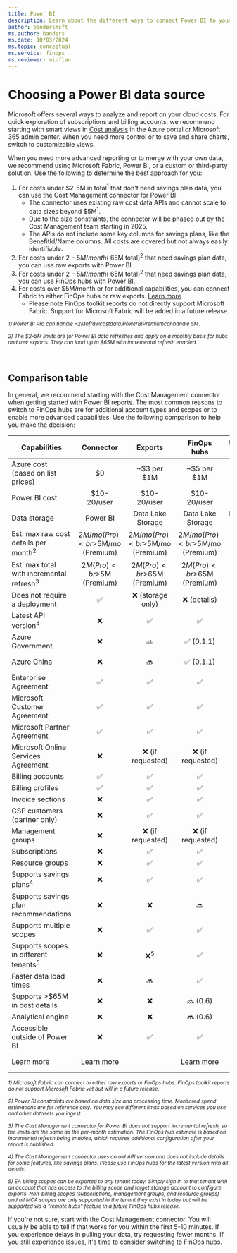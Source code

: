 ```yaml
---
title: Power BI
description: Learn about the different ways to connect Power BI to your data.
author: bandersmsft
ms.author: banders
ms.date: 10/03/2024
ms.topic: conceptual
ms.service: finops
ms.reviewer: micflan
---
```


<!-- markdownlint-disable-next-line MD025 -->
# Choosing a Power BI data source

Microsoft offers several ways to analyze and report on your cloud costs. For quick exploration of subscriptions and billing accounts, we recommend starting with smart views in [Cost analysis](https://learn.microsoft.com/azure/cost-management-billing/costs/quick-acm-cost-analysis) in the Azure portal or Microsoft 365 admin center. When you need more control or to save and share charts, switch to customizable views.

When you need more advanced reporting or to merge with your own data, we recommend using Microsoft Fabric, Power BI, or a custom or third-party solution. Use the following to determine the best approach for you:

1. For costs under $2-5M in total<sup>1</sup> that don't need savings plan data, you can use the Cost Management connector for Power BI.
   - The connector uses existing raw cost data APIs and cannot scale to data sizes beyond $5M<sup>1</sup>.
   - Due to the size constraints, the connector will be phased out by the Cost Management team starting in 2025.
   - The APIs do not include some key columns for savings plans, like the BenefitId/Name columns. All costs are covered but not always easily identifiable.
2. For costs under $2-5M/month (~$65M total)<sup>2</sup> that need savings plan data, you can use raw exports with Power BI.
3. For costs under $2-5M/month (~$65M total)<sup>2</sup> that need savings plan data, you can use FinOps hubs with Power BI.
4. For costs over $5M/month or for additional capabilities, you can connect Fabric to either FinOps hubs or raw exports. [Learn more](../../fabric/create-fabric-workspace-finops.md)
   - Please note FinOps toolkit reports do not directly support Microsoft Fabric. Support for Microsoft Fabric will be added in a future release.

_<sup>1) Power BI Pro can handle ~$2M of raw cost data. Power BI Premium can handle ~$5M.</sup>_

_<sup>2) The $2-5M limits are for Power BI data refreshes and apply on a monthly basis for hubs and raw exports. They can load up to $65M with incremental refresh enabled.</sup>_

<br>

## Comparison table

In general, we recommend starting with the Cost Management connector when getting started with Power BI reports. The most common reasons to switch to FinOps hubs are for additional account types and scopes or to enable more advanced capabilities. Use the following comparison to help you make the decision:

| Capabilities                                        |            Connector             |             Exports              |           FinOps hubs            |  Microsoft Fabric<sup>1</sup>  |
| --------------------------------------------------- | :------------------------------: | :------------------------------: | :------------------------------: | :----------------------------: |
| Azure cost (based on list prices)                   |                $0                |           ~$3 per $1M            |           ~$5 per $1M            |          ~$3 per $1M           |
| Power BI cost                                       |           $10-20/user            |           $10-20/user            |           $10-20/user            |             $300+              |
| Data storage                                        |             Power BI             |        Data Lake Storage         |        Data Lake Storage         |       Data Lake Storage        |
| Est. max raw cost details per month<sup>2</sup>     | $2M/mo (Pro)<br>$5M/mo (Premium) | $2M/mo (Pro)<br>$5M/mo (Premium) | $2M/mo (Pro)<br>$5M/mo (Premium) |              TBD               |
| Est. max total with incremental refresh<sup>3</sup> |    $2M (Pro)<br>$5M (Premium)    |   $2M (Pro)<br>$65M (Premium)    |   $2M (Pro)<br>$65M (Premium)    |              TBD               |
| Does not require a deployment                       |                ✅                 |         ❌ (storage only)         |   ❌ ([details][hubs-template])   |               ❌                |
| Latest API version<sup>4</sup>                      |                ❌                 |                ✅                 |                ✅                 |               ✅                |
| Azure Government                                    |                ❌                 |                🔜                 |            ✅ (0.1.1)             |          ✅ (via Hubs)          |
| Azure China                                         |                ❌                 |                🔜                 |            ✅ (0.1.1)             |          ✅ (via Hubs)          |
| Enterprise Agreement                                |                ✅                 |                ✅                 |                ✅                 |               ✅                |
| Microsoft Customer Agreement                        |                ✅                 |                ✅                 |                ✅                 |               ✅                |
| Microsoft Partner Agreement                         |                ✅                 |                ✅                 |                ✅                 |               ✅                |
| Microsoft Online Services Agreement                 |                ❌                 |         ❌ (if requested)         |         ❌ (if requested)         |               ❌                |
| Billing accounts                                    |                ✅                 |                ✅                 |                ✅                 |               ✅                |
| Billing profiles                                    |                ✅                 |                ✅                 |                ✅                 |               ✅                |
| Invoice sections                                    |                ❌                 |                ✅                 |                ✅                 |               ✅                |
| CSP customers (partner only)                        |                ❌                 |                ✅                 |                ✅                 |               ✅                |
| Management groups                                   |                ❌                 |         ❌ (if requested)         |         ❌ (if requested)         |               ❌                |
| Subscriptions                                       |                ❌                 |                ✅                 |                ✅                 |               ✅                |
| Resource groups                                     |                ❌                 |                ✅                 |                ✅                 |               ✅                |
| Supports savings plans<sup>4</sup>                  |                ❌                 |                ✅                 |                ✅                 |               ✅                |
| Supports savings plan recommendations               |                ❌                 |                ❌                 |                🔜                 |               🔜                |
| Supports multiple scopes                            |                ❌                 |                ✅                 |                ✅                 |               ✅                |
| Supports scopes in different tenants<sup>5</sup>    |                ❌                 |          ❌<sup>5</sup>           |                ✅                 |          ✅ (via Hubs)          |
| Faster data load times                              |                ❌                 |                🔜                 |                ✅                 |          ✅ (via Hubs)          |
| Supports >$65M in cost details                      |                ❌                 |                ❌                 |             🔜 (0.6)              |               ✅                |
| Analytical engine                                   |                ❌                 |                ❌                 |             🔜 (0.6)              |               ✅                |
| Accessible outside of Power BI                      |                ❌                 |                ✅                 |                ✅                 |               ✅                |
| Learn more                                          |  [Learn more][about-connector]   |                                  |     [Learn more][about-hubs]     | [Learn more][about-workspaces] |

[about-connector]: /power-bi/connect-data/desktop-connect-azure-cost-management
[about-hubs]: ../hubs/finops-hubs-overview.md
[about-workspaces]: ../../fabric/create-fabric-workspace-finops.md
[hubs-template]: ../hubs/template.md

_<sup>1) Microsoft Fabric can connect to either raw exports or FinOps hubs. FinOps toolkit reports do not support Microsoft Fabric yet but will in a future release.</sup>_

_<sup>2) Power BI constraints are based on data size and processing time. Monitored spend estimations are for reference only. You may see different limits based on services you use and other datasets you ingest.</sup>_

_<sup>3) The Cost Management connector for Power BI does not support incremental refresh, so the limits are the same as the per-month estimation. The FinOps hub estimate is based on incremental refresh being enabled, which requires additional configuration after your report is published.</sup>_

_<sup>4) The Cost Management connector uses an old API version and does not include details for some features, like savings plans. Please use FinOps hubs for the latest version with all details.</sup>_

_<sup>5) EA billing scopes can be exported to any tenant today. Simply sign in to that tenant with an account that has access to the billing scope and target storage account to configure exports. Non-billing scopes (subscriptions, management groups, and resource groups) and all MCA scopes are only supported in the tenant they exist in today but will be supported via a "remote hubs" feature in a future FinOps hubs release.</sup>_

If you're not sure, start with the Cost Management connector. You will usually be able to tell if that works for you within the first 5-10 minutes. If you experience delays in pulling your data, try requesting fewer months. If you still experience issues, it's time to consider switching to FinOps hubs.

<br>
